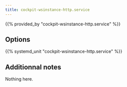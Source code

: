 ```yaml
---
title: cockpit-wsinstance-http.service
---
```


{{% provided_by "cockpit-wsinstance-http.service" %}}

## Options

{{% systemd_unit "cockpit-wsinstance-http.service" %}}

## Additionnal notes

Nothing here.